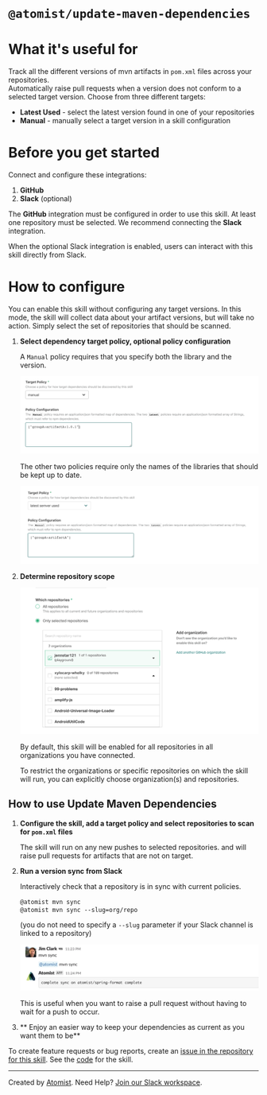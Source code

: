# `@atomist/update-maven-dependencies`

<!---atomist-skill-readme:start--->

# What it's useful for

Track all the different versions of mvn artifacts in `pom.xml` files across your
repositories.  
Automatically raise pull requests when a version does not conform to a selected
target version. Choose from three different targets:

-   **Latest Used** - select the latest version found in one of your
    repositories
-   **Manual** - manually select a target version in a skill configuration

# Before you get started

Connect and configure these integrations:

1. **GitHub**
2. **Slack** (optional)

The **GitHub** integration must be configured in order to use this skill. At
least one repository must be selected. We recommend connecting the **Slack**
integration.

When the optional Slack integration is enabled, users can interact with this
skill directly from Slack.

# How to configure

You can enable this skill without configuring any target versions. In this mode,
the skill will collect data about your artifact versions, but will take no
action. Simply select the set of repositories that should be scanned.

1. **Select dependency target policy, optional policy configuration**

    A `Manual` policy requires that you specify both the library and the
    version.

    ![screenshot1](docs/images/screenshot1.png)

    The other two policies require only the names of the libraries that should
    be kept up to date.

    ![screenshot2](docs/images/screenshot2.png)

2. **Determine repository scope**

    ![Repository filter](docs/images/repo-filter.png)

    By default, this skill will be enabled for all repositories in all
    organizations you have connected.

    To restrict the organizations or specific repositories on which the skill
    will run, you can explicitly choose organization(s) and repositories.

## How to use Update Maven Dependencies

1.  **Configure the skill, add a target policy and select repositories to scan
    for `pom.xml` files**

    The skill will run on any new pushes to selected repositories. and will
    raise pull requests for artifacts that are not on target.

2.  **Run a version sync from Slack**

    Interactively check that a repository is in sync with current policies.

    ```
    @atomist mvn sync
    @atomist mvn sync --slug=org/repo
    ```

    (you do not need to specify a `--slug` parameter if your Slack channel is
    linked to a repository)

    ![screenshot4](docs/images/screenshot4.png)

    This is useful when you want to raise a pull request without having to wait
    for a push to occur.

3.  ** Enjoy an easier way to keep your dependencies as current as you want them
    to be**

To create feature requests or bug reports, create an
[issue in the repository for this skill](https://github.com/atomist-skills/update-maven-dependencies-skill/issues).
See the
[code](https://github.com/atomist-skills/update-maven-dependencies-skill) for
the skill.

<!---atomist-skill-readme:end--->

---

Created by [Atomist][atomist]. Need Help? [Join our Slack workspace][slack].

[atomist]: https://atomist.com/ "Atomist - How Teams Deliver Software"
[slack]: https://join.atomist.com/ "Atomist Community Slack"
